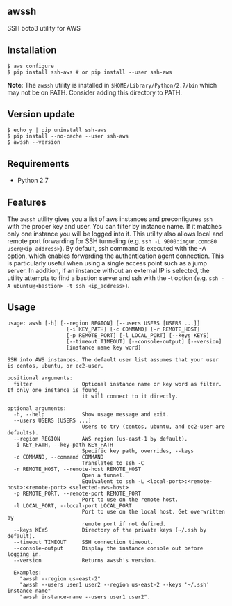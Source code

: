 awssh
----------------

SSH boto3 utility for AWS

Installation
----------------

```
$ aws configure
$ pip install ssh-aws # or pip install --user ssh-aws
```

**Note**: The `awssh` utility is installed in `$HOME/Library/Python/2.7/bin` which may not be on PATH.
Consider adding this directory to PATH.

Version update
----------------
```
$ echo y | pip uninstall ssh-aws
$ pip install --no-cache --user ssh-aws
$ awssh --version
```


Requirements
----------------

- Python 2.7


Features
----------------

The `awssh` utility gives you a list of aws instances and preconfigures `ssh` with the proper key and user.
You can filter by instance name. If it matches only one instance you will be logged into it.
This utility also allows local and remote port forwarding for SSH tunneling (e.g. `ssh -L 9000:imgur.com:80 user@<ip_address>`).
By default, ssh command is executed with the -A option, which enables forwarding the authentication agent connection. 
This is particularly useful when using a single access point such as a jump server. 
In addition, if an instance without an external IP is selected, the utility attempts to find a bastion server and ssh with the -t option (e.g. `ssh -A ubuntu@<bastion> -t ssh <ip_address>`).

Usage
-----

```
usage: awsh [-h] [--region REGION] [--users USERS [USERS ...]]
                   [-i KEY_PATH] [-c COMMAND] [-r REMOTE_HOST]
                   [-p REMOTE_PORT] [-l LOCAL_PORT] [--keys KEYS]
                   [--timeout TIMEOUT] [--console-output] [--version]
                   [instance name key word]

SSH into AWS instances. The default user list assumes that your user is centos, ubuntu, or ec2-user.

positional arguments:
  filter                Optional instance name or key word as filter. If only one instance is found,
                        it will connect to it directly.

optional arguments:
  -h, --help            Show usage message and exit.
  --users USERS [USERS ...]
                        Users to try (centos, ubuntu, and ec2-user are defaults).
  --region REGION       AWS region (us-east-1 by default).
  -i KEY_PATH, --key-path KEY_PATH
                        Specific key path, overrides, --keys
  -c COMMAND, --command COMMAND
                        Translates to ssh -C
  -r REMOTE_HOST, --remote-host REMOTE_HOST
                        Open a tunnel.
                        Equivalent to ssh -L <local-port>:<remote-host>:<remote-port> <selected-aws-host>
  -p REMOTE_PORT, --remote-port REMOTE_PORT
                        Port to use on the remote host.
  -l LOCAL_PORT, --local-port LOCAL_PORT
                        Port to use on the local host. Get overwritten by
                        remote port if not defined.
  --keys KEYS           Directory of the private keys (~/.ssh by default).
  --timeout TIMEOUT     SSH connection timeout.
  --console-output      Display the instance console out before logging in.
  --version             Returns awssh's version.

  Examples:
    "awssh --region us-east-2"
    "awssh --users user1 user2 --region us-east-2 --keys '~/.ssh' instance-name"
    "awssh instance-name --users user1 user2".

```
